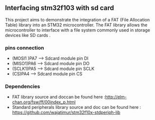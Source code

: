 ## Interfacing stm32f103 with sd card
This project aims to demonstrate the integration of a FAT (File Allocation Table) library into an STM32 microcontroller. The FAT library allows the microcontroller to interface with a file system commonly used in storage devices like SD cards .

### pins connection
- (MOSI1 )PA7 --> Sdcard module pin DI
- (MISO1)PA6  --> Sdcard module pin DO
- (SCLK1)PA5  --> Sdcard module pin SCLK
- (CS)PA4     --> Sdcard module pin CS

### Dependencies
- FAT library source and doccan be found here :http://elm-chan.org/fsw/ff/00index_p.html
- Standard peripherals library source and doc can be found here : https://github.com/wajatimur/stm32f10x-stdperiph-lib
